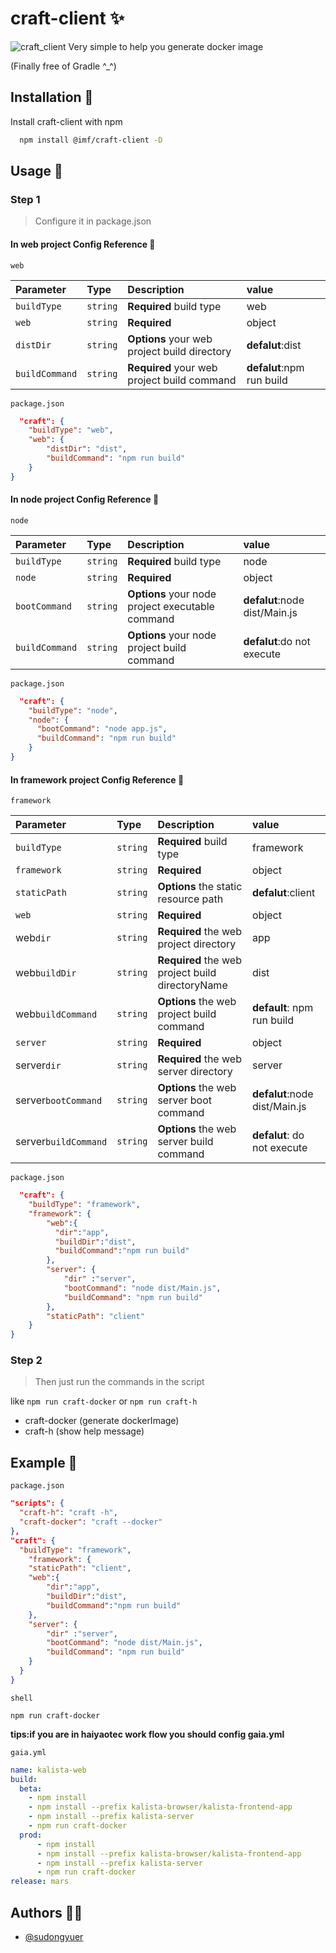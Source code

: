 # craft-client ✨

![craft_client](https://cdn.jsdelivr.net/gh/sudongyuer/image-bed@master/20220311/craft_client.3nuroj9reuo0.webp)
Very simple to help you generate docker image

(Finally free of Gradle ^_^)

## Installation 🌝

Install craft-client with npm

```bash
  npm install @imf/craft-client -D
```

## Usage 🍉

### Step 1

> Configure it in package.json

#### In web project Config Reference 🤖

`web`

| Parameter   | Type     | Description                                    | value            |
| :---------- | :------- | :--------------------------------------------- | :--------------- |
| `buildType` | `string` | **Required**  build type                        | web              |
| `web`       | `string` | **Required**                                   | object           |
| `distDir`   | `string` | **Options** your web project build directory | **defalut**:dist |
| `buildCommand`   | `string` | **Required** your web project build command | **defalut**:npm run build |

`package.json`

```json
  "craft": {
    "buildType": "web",
    "web": {
        "distDir": "dist",
        "buildCommand": "npm run build"
    }
}

```

#### In node project Config Reference 🤖

`node`

| Parameter   | Type     | Description                                        | value                         |
| :---------- | :------- | :------------------------------------------------- | :---------------------------- |
| `buildType` | `string` | **Required**  build type                            | node                          |
| `node`      | `string` | **Required**                                       | object                        |
| `bootCommand`   | `string` | **Options** your node project executable command | **defalut**:node dist/Main.js |
| `buildCommand`   | `string` | **Options** your node project build command | **defalut**:do not execute |

`package.json`

```json
  "craft": {
    "buildType": "node",
    "node": {
      "bootCommand": "node app.js",
      "buildCommand": "npm run build"
    }
}
```

#### In framework project Config Reference 🤖

`framework`

| Parameter    | Type     | Description                                                  | value                         |
| :----------- | :------- | :----------------------------------------------------------- | :---------------------------- |
| `buildType`  | `string` | **Required**  build type                                    | framework                     |
| `framework`  | `string` | **Required**                                                 | object                        |
| `staticPath`  | `string` | **Options** the static resource path                                                | **defalut**:client                        |
| `web`        | `string` | **Required**             | object          |
| web`dir`        | `string` | **Required** the web project directory            | app          |
| web`buildDir`        | `string` | **Required**   the web project build directoryName          | dist          |
| web`buildCommand`        | `string` | **Options** the web project build command            |**default**: npm run build          |
| `server`        | `string` | **Required**             | object          |
| server`dir`        | `string` | **Required**  the web server directory           | server          |
| server`bootCommand`        | `string` | **Options** the web server boot command            |**defalut**:node dist/Main.js           |
| server`buildCommand`        | `string` | **Options** the web server build command            |**defalut**: do not execute           |

`package.json`

```json
  "craft": {
    "buildType": "framework",
    "framework": {
        "web":{
          "dir":"app",
          "buildDir":"dist",
          "buildCommand":"npm run build"
        }, 
        "server": {
            "dir" :"server",
            "bootCommand": "node dist/Main.js",
            "buildCommand": "npm run build"
        },
        "staticPath": "client"
    }
}

```

### Step 2

> Then just run the commands in the script

like  `npm run craft-docker` or `npm run craft-h`

- craft-docker (generate dockerImage)
- craft-h (show help message)

## Example 🐞

`package.json`

```json
"scripts": {
  "craft-h": "craft -h",
  "craft-docker": "craft --docker"
},
"craft": {
  "buildType": "framework",
    "framework": {
    "staticPath": "client",
    "web":{
        "dir":"app",
        "buildDir":"dist",
        "buildCommand":"npm run build"
    },
    "server": {
        "dir" :"server",
        "bootCommand": "node dist/Main.js",
        "buildCommand": "npm run build"
    }
  }
}
```
`shell`
```shell
npm run craft-docker
```
**tips:if you are in haiyaotec work flow you should config gaia.yml**

`gaia.yml`

```yaml
name: kalista-web
build:
  beta:
    - npm install
    - npm install --prefix kalista-browser/kalista-frontend-app
    - npm install --prefix kalista-server
    - npm run craft-docker
  prod:
      - npm install
      - npm install --prefix kalista-browser/kalista-frontend-app
      - npm install --prefix kalista-server
      - npm run craft-docker
release: mars

```

## Authors 👨‍💻

- [@sudongyuer](https://github.com/sudongyuer)

